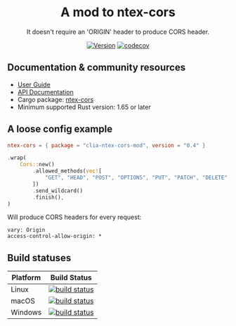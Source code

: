 <div align="center">

# A mod to ntex-cors

It doesn't require an 'ORIGIN' header to produce CORS header.

[![Version](https://img.shields.io/badge/rustc-1.65+-lightgray.svg)](https://blog.rust-lang.org/2022/11/03/Rust-1.65.0.html) 
[![codecov](https://codecov.io/gh/ntex-rs/ntex-extras/branch/master/graph/badge.svg)](https://codecov.io/gh/ntex-rs/ntex-extras) 

</div>

## Documentation & community resources

* [User Guide](https://ntex.rs/docs)
* [API Documentation](https://docs.rs/ntex-cors/)
* Cargo package: [ntex-cors](https://crates.io/crates/ntex-cors)
* Minimum supported Rust version: 1.65 or later

## A loose config example

```toml
ntex-cors = { package = "clia-ntex-cors-mod", version = "0.4" }
```

```rust
.wrap(
    Cors::new()
        .allowed_methods(vec![
            "GET", "HEAD", "POST", "OPTIONS", "PUT", "PATCH", "DELETE",
        ])
        .send_wildcard()
        .finish(),
)
```

Will produce CORS headers for every request:

```http
vary: Origin
access-control-allow-origin: *
```

## Build statuses

| Platform         | Build Status |
| ---------------- | ------------ |
| Linux            | [![build status](https://github.com/ntex-rs/ntex-extras/workflows/CI%20%28Linux%29/badge.svg?branch=master&event=push)](https://github.com/ntex-rs/ntex-extras/actions?query=workflow%3A"CI+(Linux)") |
| macOS            | [![build status](https://github.com/ntex-rs/ntex-extras/workflows/CI%20%28OSX%29/badge.svg?branch=master&event=push)](https://github.com/ntex-rs/ntex-extras/actions?query=workflow%3A"CI+(OSX)") |
| Windows          | [![build status](https://github.com/ntex-rs/ntex-extras/workflows/CI%20%28Windows%29/badge.svg?branch=master&event=push)](https://github.com/ntex-rs/ntex-extras/actions?query=workflow%3A"CI+(Windows)") |
